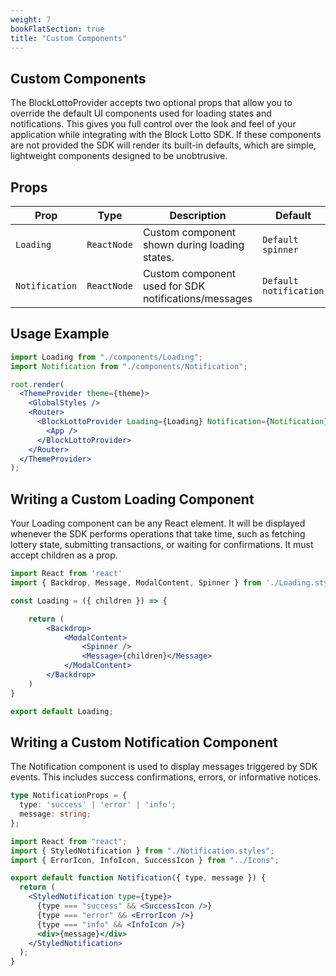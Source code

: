 ```yaml
---
weight: 7
bookFlatSection: true
title: "Custom Components"
---
```


## Custom Components

The BlockLottoProvider accepts two optional props that allow you to override the default UI components used for loading states and notifications. This gives you full control over the look and feel of your application while integrating with the Block Lotto SDK. If these components are not provided the SDK will render its built-in defaults, which are simple, lightweight components designed to be unobtrusive.

## Props

| Prop                | Type      | Description                                     | Default                                     |
|---------------------|-----------|-------------------------------------------------|-------------------------------------------------|
| `Loading` | `ReactNode` | Custom component shown during loading states. |  `Default spinner`|
| `Notification` | `ReactNode` | Custom component used for SDK notifications/messages                        | `Default notification`|

## Usage Example

```jsx
import Loading from "./components/Loading";
import Notification from "./components/Notification";

root.render(
  <ThemeProvider theme={theme}>
    <GlobalStyles />
    <Router>
      <BlockLottoProvider Loading={Loading} Notification={Notification}>
        <App />
      </BlockLottoProvider>
    </Router>
  </ThemeProvider>
);
```

## Writing a Custom Loading Component

Your Loading component can be any React element. It will be displayed whenever the SDK performs operations that take time, such as fetching lottery state, submitting transactions, or waiting for confirmations. It must accept children as a prop.

```jsx
import React from 'react'
import { Backdrop, Message, ModalContent, Spinner } from './Loading.styles'

const Loading = ({ children }) => {

    return (
        <Backdrop>
            <ModalContent>
                <Spinner />
                <Message>{children}</Message>
            </ModalContent>
        </Backdrop>
    )
}

export default Loading;
```

## Writing a Custom Notification Component

The Notification component is used to display messages triggered by SDK events. This includes success confirmations, errors, or informative notices.

```ts
type NotificationProps = {
  type: 'success' | 'error' | 'info';
  message: string;
};
```

```jsx
import React from "react";
import { StyledNotification } from "./Notification.styles";
import { ErrorIcon, InfoIcon, SuccessIcon } from "../Icons";

export default function Notification({ type, message }) {
  return (
    <StyledNotification type={type}>
      {type === "success" && <SuccessIcon />}
      {type === "error" && <ErrorIcon />}
      {type === "info" && <InfoIcon />}
      <div>{message}</div>
    </StyledNotification>
  );
}
```